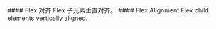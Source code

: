 <cn>
#### Flex 对齐
Flex 子元素垂直对齐。
</cn>

<us>
#### Flex Alignment
Flex child elements vertically aligned.
</us>
